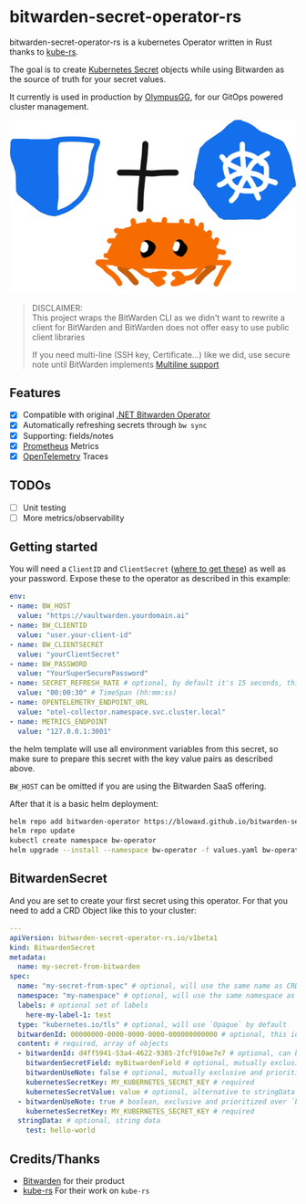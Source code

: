 # bitwarden-secret-operator-rs

bitwarden-secret-operator-rs is a kubernetes Operator written in Rust thanks
to [kube-rs](https://kube.rs).

The goal is to create [Kubernetes Secret](https://kubernetes.io/docs/concepts/configuration/secret/) objects while using Bitwarden as the source of truth for your secret values.

It currently is used in production by [OlympusGG](https://github.com/OlympusGG), for our GitOps
powered cluster management.

<p align="center">
  <img src="logo.png" alt="bitwarden secret operator logo"/>
</p>

> DISCLAIMER:  
> This project wraps the BitWarden CLI as we didn't want to rewrite a client for BitWarden and BitWarden does not offer
> easy to use public client libraries
>
> If you need multi-line (SSH key, Certificate...) like we did, use secure note until BitWarden
> implements [Multiline support](https://community.bitwarden.com/t/add-an-additional-multi-line-text-field/2165)

## Features

- [x] Compatible with original [.NET Bitwarden Operator](https://github.com/OlympusGG/bitwarden-secret-operator)
- [x] Automatically refreshing secrets through `bw sync`
- [x] Supporting: fields/notes
- [x] [Prometheus](https://prometheus.io/) Metrics
- [x] [OpenTelemetry](https://opentelemetry.io/) Traces

## TODOs
- [ ] Unit testing
- [ ] More metrics/observability

## Getting started

You will need a `ClientID` and `ClientSecret` ([where to get these](https://bitwarden.com/help/personal-api-key/)) as
well as your password.
Expose these to the operator as described in this example:

```yaml
env:
- name: BW_HOST
  value: "https://vaultwarden.yourdomain.ai"
- name: BW_CLIENTID
  value: "user.your-client-id"
- name: BW_CLIENTSECRET
  value: "yourClientSecret"
- name: BW_PASSWORD
  value: "YourSuperSecurePassword"
- name: SECRET_REFRESH_RATE # optional, by default it's 15 seconds, this value is to define how frequently `bw sync` is called
  value: "00:00:30" # TimeSpan (hh:mm:ss)
- name: OPENTELEMETRY_ENDPOINT_URL
  value: "otel-collector.namespace.svc.cluster.local"
- name: METRICS_ENDPOINT
  value: "127.0.0.1:3001"
```

the helm template will use all environment variables from this secret, so make sure to prepare this secret with the key
value pairs as described above.

`BW_HOST` can be omitted if you are using the Bitwarden SaaS offering.

After that it is a basic helm deployment:

```bash
helm repo add bitwarden-operator https://blowaxd.github.io/bitwarden-secret-operator-rs
helm repo update 
kubectl create namespace bw-operator
helm upgrade --install --namespace bw-operator -f values.yaml bw-operator bitwarden-operator/bitwarden-secret-operator-rs
```

## BitwardenSecret

And you are set to create your first secret using this operator. For that you need to add a CRD Object like this to your cluster:

```yaml
---
apiVersion: bitwarden-secret-operator-rs.io/v1beta1
kind: BitwardenSecret
metadata:
  name: my-secret-from-bitwarden
spec:
  name: "my-secret-from-spec" # optional, will use the same name as CRD if not specified
  namespace: "my-namespace" # optional, will use the same namespace as CRD if not specified
  labels: # optional set of labels
    here-my-label-1: test
  type: "kubernetes.io/tls" # optional, will use `Opaque` by default
  bitwardenId: 00000000-0000-0000-0000-000000000000 # optional, this id applies to all elements without `bitwardenId` specified 
  content: # required, array of objects
  - bitwardenId: d4ff5941-53a4-4622-9385-2fcf910ae7e7 # optional, can be specified for a specific secret
    bitwardenSecretField: myBitwardenField # optional, mutually exclusive with `bitwardenSecretField` but acts as a second choice
    bitwardenUseNote: false # optional, mutually exclusive and prioritized over `bitwardenSecretField`
    kubernetesSecretKey: MY_KUBERNETES_SECRET_KEY # required
    kubernetesSecretValue: value # optional, alternative to stringData
  - bitwardenUseNote: true # boolean, exclusive and prioritized over `bitwardenSecretField`
    kubernetesSecretKey: MY_KUBERNETES_SECRET_KEY # required
  stringData: # optional, string data
    test: hello-world
```

## Credits/Thanks

- [Bitwarden](https://bitwarden.com/) for their product
- [kube-rs](https://kube.rs) For their work on `kube-rs`
